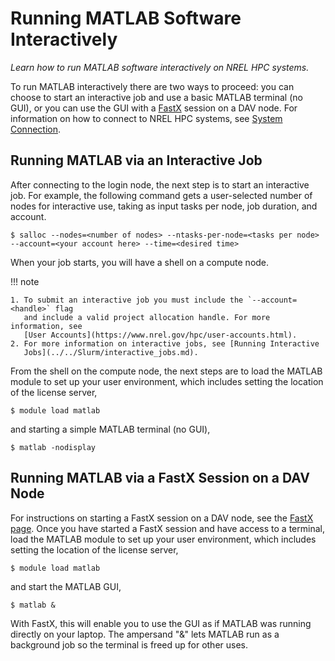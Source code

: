 # Running MATLAB Software Interactively

*Learn how to run MATLAB software interactively on NREL HPC systems.*

To run MATLAB interactively there are two ways to proceed: you can choose to start an
interactive job and use a basic MATLAB terminal (no GUI), or you can use the GUI
with a [FastX](../../Viz_Analytics/virtualgl_fastx.md) session on a DAV
node.  For information on how to connect to NREL HPC systems, see [System
Connection](https://www.nrel.gov/hpc/system-connection.html).

## Running MATLAB via an Interactive Job

After connecting to the login node, the next step is to start an interactive job. For example, the following command gets a user-selected number of nodes for interactive use, taking as input tasks per node, job duration, and account.

```
$ salloc --nodes=<number of nodes> --ntasks-per-node=<tasks per node> --account=<your account here> --time=<desired time>
```

When your job starts, you will have a shell on a compute node.

!!! note

    1. To submit an interactive job you must include the `--account=<handle>` flag
       and include a valid project allocation handle. For more information, see
       [User Accounts](https://www.nrel.gov/hpc/user-accounts.html).
    2. For more information on interactive jobs, see [Running Interactive
       Jobs](../../Slurm/interactive_jobs.md).

From the shell on the compute node, the next steps are to load the MATLAB module
to set up your user environment, which includes setting the location of the
license server,

```
$ module load matlab
```

and starting a simple MATLAB terminal (no GUI),

```
$ matlab -nodisplay
```

## Running MATLAB via a FastX Session on a DAV Node

For instructions on starting a FastX session on a DAV node, see the [FastX
page](../../Viz_Analytics/virtualgl_fastx.md). Once you have
started a FastX session and have access to a terminal, load the MATLAB module to
set up your user environment, which includes setting the location of the license
server,

```
$ module load matlab
```

and start the MATLAB GUI,

```
$ matlab &
```

With FastX, this will enable you to use the GUI as if MATLAB was running
directly on your laptop. The ampersand "&" lets MATLAB run as a background job
so the terminal is freed up for other uses.
